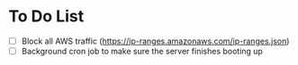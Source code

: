 # To Do List
- [ ] Block all AWS traffic (https://ip-ranges.amazonaws.com/ip-ranges.json)
- [ ] Background cron job to make sure the server finishes booting up
